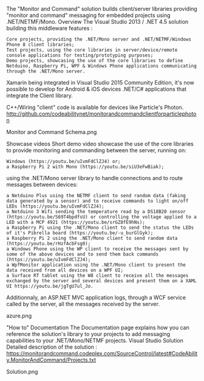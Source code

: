 The "Monitor and Command" solution builds client/server libraries providing "monitor and command" messaging for embedded projects using .NET/NETMF/Mono.
Overview
The Visual Studio 2013 / .NET 4.5 solution building this middleware features :

    Core projects, providing the .NET/Mono server and .NET/NETMF/Windows Phone 8 client libraries;
    Test projects, using the core libraries in server/device/remote console applications for testing/prototyping purposes;
    Demo projects, showcasing the use of the core libraries to define Netduino, Raspberry Pi, WPF & Windows Phone applications communicating through the .NET/Mono server.

Xamarin being integrated in Visual Studio 2015 Community Edition, it's now possible to develop for Android & iOS devices .NET/C# applications that integrate the Client library.

C++/Wiring "client" code is available for devices like Particle's Photon.
http://github.com/codeabilitynet/monitorandcommandclientforparticlephoton

Monitor and Command Schema.png

Showcase videos
Short demo video showcase the use of the core libraries to provide monitoring and commanding between the server, running on:

    Windows (https://youtu.be/uIvmFdClZJ4) or;
    a Raspberry Pi 2 with Mono (https://youtu.be/siU3eFwBiak);

using the .NET/Mono server library to handle connections and to route messages between devices:

    a Netduino Plus using the NETMF client to send random data (faking data generated by a sensor) and to receive commands to light on/off LEDs (https://youtu.be/uIvmFdClZJ4);
    a Netduino 3 Wifi sending the temperature read by a DS18B20 sensor (https://youtu.be/S69T4bpdfsU) or controlling the voltage applied to a LED with a MCP 4921 (https://youtu.be/srGZ8fE9hNs);
    a Raspberry Pi using the .NET/Mono client to send the status the LEDs of it's Pibrella board (https://youtu.be/-u_burGlGyk);
    a Raspberry Pi 2 using the .NET/Mono client to send random data (https://youtu.be/rHzfAcbFsg0);
    a Windows Phone using the WP client to receive the messages sent by some of the above devices and to send them back commands (https://youtu.be/uIvmFdClZJ4);
    a WpfMonitor application using the .NET/Mono client to present the data received from all devices on a WPF UI;
    a Surface RT tablet using the W8 client to receive all the messages exchanged by the server and several devices and present them on a XAML UI https://youtu.be/jgTgU7ul_Jo.

Additionnaly, an ASP.NET MVC application logs, through a WCF service called by the server, all the messages received by the server.

azure.png

"How to" Documentation
The Documentation page explains how you can reference the solution's library to your projects to add messaging capabilities to your .NET/Mono/NETMF projects.
Visual Studio Solution
Detailed description of the solution : https://monitorandcommand.codeplex.com/SourceControl/latest#CodeAbility.MonitorAndCommand/Projects.txt

Solution.png
